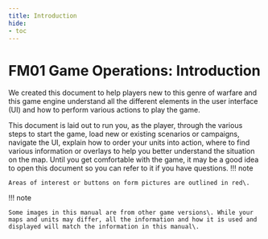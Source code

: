 ```yaml
---
title: Introduction
hide: 
- toc
---
```

# FM01 Game Operations: Introduction

We created this document to help players new to this genre of warfare and this game engine understand all the different elements in the user interface \(UI\) and how to perform various actions to play the game\. 

This document is laid out to run you, as the player, through the various steps to start the game, load new or existing scenarios or campaigns, navigate the UI, explain how to order your units into action, where to find various information or overlays to help you better understand the situation on the map\. Until you get comfortable with the game, it may be a good idea to open this document so you can refer to it if you have questions\.
!!! note

    Areas of interest or buttons on form pictures are outlined in red\.

!!! note

    Some images in this manual are from other game versions\. While your maps and units may differ, all the information and how it is used and displayed will match the information in this manual\.